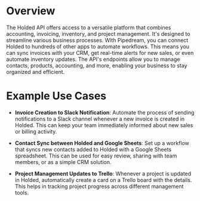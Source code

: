 # Overview

The Holded API offers access to a versatile platform that combines accounting, invoicing, inventory, and project management. It's designed to streamline various business processes. With Pipedream, you can connect Holded to hundreds of other apps to automate workflows. This means you can sync invoices with your CRM, get real-time alerts for new sales, or even automate inventory updates. The API's endpoints allow you to manage contacts, products, accounting, and more, enabling your business to stay organized and efficient.

# Example Use Cases

- **Invoice Creation to Slack Notification**: Automate the process of sending notifications to a Slack channel whenever a new invoice is created in Holded. This can keep your team immediately informed about new sales or billing activity.

- **Contact Sync between Holded and Google Sheets**: Set up a workflow that syncs new contacts added to Holded with a Google Sheets spreadsheet. This can be used for easy review, sharing with team members, or as a simple CRM solution.

- **Project Management Updates to Trello**: Whenever a project is updated in Holded, automatically create a card on a Trello board with the details. This helps in tracking project progress across different management tools.
